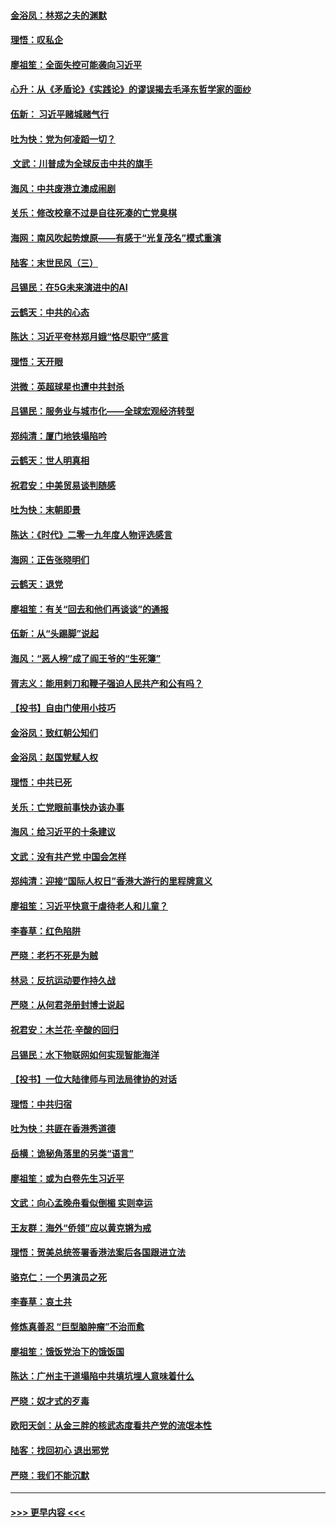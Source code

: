 #### [金浴凤：林郑之夫的渊默](../pages/nsc993/n11737735.md?t=12222033) 
#### [理悟：叹私企](../pages/nsc993/n11737715.md?t=12222033) 
#### [廖祖笙：全面失控可能袭向习近平](../pages/nsc993/n11737704.md?t=12222033) 
#### [心升：从《矛盾论》《实践论》的谬误揭去毛泽东哲学家的面纱](../pages/nsc993/n11736962.md?t=12222033) 
#### [伍新： 习近平赌城赌气行](../pages/nsc993/n11736929.md?t=12222033) 
#### [吐为快：党为何凌蹈一切？](../pages/nsc993/n11736915.md?t=12222033) 
#### [ 文武：川普成为全球反击中共的旗手](../pages/nsc993/n11736882.md?t=12222033) 
#### [海风：中共废港立澳成闹剧](../pages/nsc993/n11735857.md?t=12222033) 
#### [关乐：修改校章不过是自往死凑的亡党臭棋](../pages/nsc993/n11735097.md?t=12222033) 
#### [海网：南风吹起势燎原——有感于“光复茂名”模式重演](../pages/nsc993/n11732308.md?t=12222033) 
#### [陆客：末世民风（三）](../pages/nsc993/n11732211.md?t=12222033) 
#### [吕锡民：在5G未来演进中的AI](../pages/nsc993/n11730010.md?t=12222033) 
#### [云鹤天：中共的心态](../pages/nsc993/n11729906.md?t=12222033) 
#### [陈达：习近平夸林郑月娥“恪尽职守”感言](../pages/nsc993/n11729881.md?t=12222033) 
#### [理悟：天开眼](../pages/nsc993/n11729699.md?t=12222033) 
#### [洪微：英超球星也遭中共封杀](../pages/nsc993/n11727243.md?t=12222033) 
#### [吕锡民：服务业与城市化——全球宏观经济转型](../pages/nsc993/n11725845.md?t=12222033) 
#### [郑纯清：厦门地铁塌陷吟](../pages/nsc993/n11725813.md?t=12222033) 
#### [云鹤天：世人明真相](../pages/nsc993/n11725621.md?t=12222033) 
#### [祝君安：中美贸易谈判随感](../pages/nsc993/n11725609.md?t=12222033) 
#### [吐为快：末朝即景](../pages/nsc993/n11723365.md?t=12222033) 
#### [陈达：《时代》二零一九年度人物评选感言](../pages/nsc993/n11723337.md?t=12222033) 
#### [海网：正告张晓明们](../pages/nsc993/n11723228.md?t=12222033) 
#### [云鹤天：退党](../pages/nsc993/n11723056.md?t=12222033) 
#### [廖祖笙：有关“回去和他们再谈谈”的通报](../pages/nsc993/n11722442.md?t=12222033) 
#### [伍新：从“头踢脚”说起](../pages/nsc993/n11722429.md?t=12222033) 
#### [海风：“恶人榜”成了阎王爷的“生死簿”](../pages/nsc993/n11722272.md?t=12222033) 
#### [胥志义：能用剌刀和鞭子强迫人民共产和公有吗？](../pages/nsc993/n11720569.md?t=12222033) 
#### [【投书】自由门使用小技巧](../pages/nsc993/n11720180.md?t=12222033) 
#### [金浴凤：致红朝公知们](../pages/nsc993/n11720563.md?t=12222033) 
#### [金浴凤：赵国党赋人权](../pages/nsc993/n11720533.md?t=12222033) 
#### [理悟：中共已死](../pages/nsc993/n11720233.md?t=12222033) 
#### [关乐：亡党眼前事快办该办事](../pages/nsc993/n11719160.md?t=12222033) 
#### [海风：给习近平的十条建议](../pages/nsc993/n11717616.md?t=12222033) 
#### [文武：没有共产党 中国会怎样](../pages/nsc993/n11717584.md?t=12222033) 
#### [郑纯清：迎接“国际人权日”香港大游行的里程牌意义](../pages/nsc993/n11717417.md?t=12222033) 
#### [廖祖笙：习近平快意于虐待老人和儿童？](../pages/nsc993/n11715313.md?t=12222033) 
#### [李春草：红色陷阱](../pages/nsc993/n11715029.md?t=12222033) 
#### [严晓：老朽不死是为贼](../pages/nsc993/n11712910.md?t=12222033) 
#### [林忌：反抗运动要作持久战](../pages/nsc993/n11712623.md?t=12222033) 
#### [严晓：从何君尧册封博士说起](../pages/nsc993/n11712465.md?t=12222033) 
#### [祝君安：木兰花·辛酸的回归](../pages/nsc993/n11712381.md?t=12222033) 
#### [吕锡民：水下物联网如何实现智能海洋](../pages/nsc993/n11711158.md?t=12222033) 
#### [【投书】一位大陆律师与司法局律协的对话](../pages/nsc993/n11709675.md?t=12222033) 
#### [理悟：中共归宿](../pages/nsc993/n11710059.md?t=12222033) 
#### [吐为快：共匪在香港秀道德](../pages/nsc993/n11709979.md?t=12222033) 
#### [岳横：诡秘角落里的另类“语言”](../pages/nsc993/n11709792.md?t=12222033) 
#### [廖祖笙：或为白卷先生习近平](../pages/nsc993/n11708330.md?t=12222033) 
#### [文武：向心孟晚舟看似倒楣 实则幸运](../pages/nsc993/n11708236.md?t=12222033) 
#### [王友群：海外“侨领”应以黄克锵为戒](../pages/nsc993/n11706176.md?t=12222033) 
#### [理悟：贺美总统签署香港法案后各国跟进立法](../pages/nsc993/n11706853.md?t=12222033) 
#### [骆克仁：一个男演员之死](../pages/nsc993/n11706677.md?t=12222033) 
#### [李春草：哀土共](../pages/nsc993/n11706255.md?t=12222033) 
#### [修炼真善忍 “巨型脑肿瘤”不治而愈](../pages/nsc993/n11705340.md?t=12222033) 
#### [廖祖笙：饿饭党治下的饿饭国](../pages/nsc993/n11705085.md?t=12222033) 
#### [陈达：广州主干道塌陷中共填坑埋人意味着什么](../pages/nsc993/n11705046.md?t=12222033) 
#### [严晓：奴才式的歹毒](../pages/nsc993/n11704826.md?t=12222033) 
#### [欧阳天剑：从金三胖的核武态度看共产党的流氓本性](../pages/nsc993/n11702238.md?t=12222033) 
#### [陆客：找回初心 退出邪党](../pages/nsc993/n11702213.md?t=12222033) 
#### [严晓：我们不能沉默](../pages/nsc993/n11702110.md?t=12222033) 

----
#### [ >>> 更早内容 <<< ](../indexes/nsc993-earlier.md)
